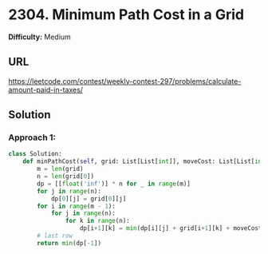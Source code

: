 # 2304. Minimum Path Cost in a Grid
**Difficulty:** Medium

## URL

https://leetcode.com/contest/weekly-contest-297/problems/calculate-amount-paid-in-taxes/

## Solution

### Approach 1:

```python
class Solution:
    def minPathCost(self, grid: List[List[int]], moveCost: List[List[int]]) -> int:
        m = len(grid)
        n = len(grid[0])
        dp = [[float('inf')] * n for _ in range(m)]
        for j in range(n):
            dp[0][j] = grid[0][j]
        for i in range(m - 1):
            for j in range(n):
                for k in range(n):
                    dp[i+1][k] = min(dp[i][j] + grid[i+1][k] + moveCost[grid[i][j]][k], dp[i+1][k])
        # last row
        return min(dp[-1])
```

